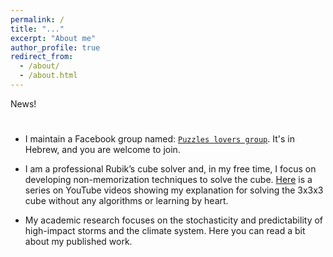 ```yaml
---
permalink: /
title: "..."
excerpt: "About me"
author_profile: true
redirect_from: 
  - /about/
  - /about.html
---
```


News!

#

* I maintain a Facebook group named: [`Puzzles lovers group`](https://www.facebook.com/groups/1462065760548710/?ref=bookmarks). It's in Hebrew, and you are welcome to join.

* I am a professional Rubik’s cube solver and, in my free time, I focus on developing non-memorization techniques to solve the cube. [Here](https://www.youtube.com/playlist?list=PLJyTOw7CNt_6JIielrbvACfyHGjxmcWv_) is a series on YouTube videos showing my explanation for solving the 3x3x3 cube without any algorithms or learning by heart.


* My academic research focuses on the stochasticity and predictability of high-impact storms and the climate system. Here you can read a bit about my published work.
